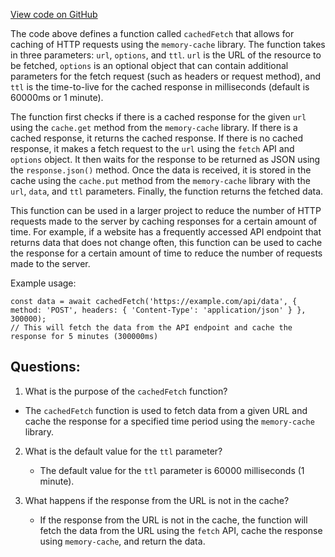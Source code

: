 [View code on GitHub](zoo-labs/zoo/blob/master/zdk/src/functions/cache.ts)

The code above defines a function called `cachedFetch` that allows for caching of HTTP requests using the `memory-cache` library. The function takes in three parameters: `url`, `options`, and `ttl`. `url` is the URL of the resource to be fetched, `options` is an optional object that can contain additional parameters for the fetch request (such as headers or request method), and `ttl` is the time-to-live for the cached response in milliseconds (default is 60000ms or 1 minute).

The function first checks if there is a cached response for the given `url` using the `cache.get` method from the `memory-cache` library. If there is a cached response, it returns the cached response. If there is no cached response, it makes a fetch request to the `url` using the `fetch` API and `options` object. It then waits for the response to be returned as JSON using the `response.json()` method. Once the data is received, it is stored in the cache using the `cache.put` method from the `memory-cache` library with the `url`, `data`, and `ttl` parameters. Finally, the function returns the fetched data.

This function can be used in a larger project to reduce the number of HTTP requests made to the server by caching responses for a certain amount of time. For example, if a website has a frequently accessed API endpoint that returns data that does not change often, this function can be used to cache the response for a certain amount of time to reduce the number of requests made to the server. 

Example usage:

```
const data = await cachedFetch('https://example.com/api/data', { method: 'POST', headers: { 'Content-Type': 'application/json' } }, 300000);
// This will fetch the data from the API endpoint and cache the response for 5 minutes (300000ms)
```
## Questions: 
 1. What is the purpose of the `cachedFetch` function?
   - The `cachedFetch` function is used to fetch data from a given URL and cache the response for a specified time period using the `memory-cache` library.

2. What is the default value for the `ttl` parameter?
   - The default value for the `ttl` parameter is 60000 milliseconds (1 minute).

3. What happens if the response from the URL is not in the cache?
   - If the response from the URL is not in the cache, the function will fetch the data from the URL using the `fetch` API, cache the response using `memory-cache`, and return the data.